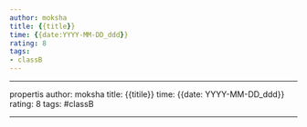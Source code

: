 ```yaml
---
author: moksha
title: {{title}}
time: {{date:YYYY-MM-DD_ddd}}
rating: 8
tags:
- classB
---
```

---
propertis
author: moksha
title: {{titile}}
time: {{date: YYYY-MM-DD_ddd}}
rating: 8
tags: #classB 

---
